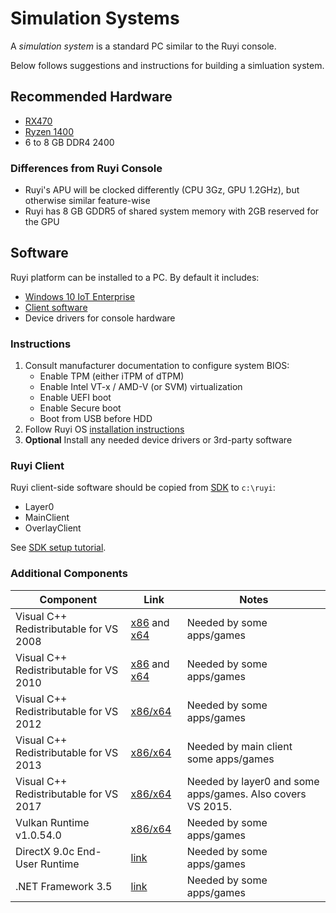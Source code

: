 # Simulation Systems

A _simulation system_ is a standard PC similar to the Ruyi console.

Below follows suggestions and instructions for building a simluation system.

## Recommended Hardware

- [RX470](http://www.amd.com/en-us/products/graphics/radeon-rx-series/radeon-rx-470)
- [Ryzen 1400](https://www.amd.com/en/products/cpu/amd-ryzen-5-1400)
- 6 to 8 GB DDR4 2400

### Differences from Ruyi Console

- Ruyi's APU will be clocked differently (CPU 3Gz, GPU 1.2GHz), but otherwise similar feature-wise
- Ruyi has 8 GB GDDR5 of shared system memory with 2GB reserved for the GPU

## Software

Ruyi platform can be installed to a PC.  By default it includes:

- [Windows 10 IoT Enterprise](os.md)
- [Client software](layer0.md)
- Device drivers for console hardware

### Instructions

1. Consult manufacturer documentation to configure system BIOS:
    - Enable TPM (either iTPM of dTPM)
    - Enable Intel VT-x / AMD-V (or SVM) virtualization
    - Enable UEFI boot
    - Enable Secure boot
    - Boot from USB before HDD
1. Follow Ruyi OS [installation instructions](os.md#Installation)
1. __Optional__  Install any needed device drivers or 3rd-party software

### Ruyi Client

Ruyi client-side software should be copied from [SDK](sdk.md) to `c:\ruyi`:
- Layer0
- MainClient
- OverlayClient

See [SDK setup tutorial](../tutorials/setup.md).

### Additional Components

| Component | Link | Notes
|-|-|-
Visual C++ Redistributable for VS 2008 | [x86](https://www.microsoft.com/en-us/download/details.aspx?id=29) and [x64](https://www.microsoft.com/en-us/download/details.aspx?id=15336) | Needed by some apps/games
Visual C++ Redistributable for VS 2010 | [x86](https://www.microsoft.com/en-us/download/details.aspx?id=5555) and [x64](https://www.microsoft.com/en-us/download/details.aspx?id=14632) | Needed by some apps/games
Visual C++ Redistributable for VS 2012 | [x86/x64](https://www.microsoft.com/en-us/download/details.aspx?id=30679) | Needed by some apps/games
Visual C++ Redistributable for VS 2013 | [x86/x64](https://www.microsoft.com/en-us/download/details.aspx?id=40784) | Needed by main client some apps/games
Visual C++ Redistributable for VS 2017 | [x86/x64](https://go.microsoft.com/fwlink/?LinkId=746572) | Needed by layer0 and some apps/games.  Also covers VS 2015.
Vulkan Runtime v1.0.54.0 | [x86/x64](https://vulkan.lunarg.com/sdk/home) | Needed by some apps/games
DirectX 9.0c End-User Runtime | [link](https://www.microsoft.com/en-us/download/details.aspx?id=34429) | Needed by some apps/games
.NET Framework 3.5 | [link](https://www.microsoft.com/en-us/download/details.aspx?id=22) | Needed by some apps/games